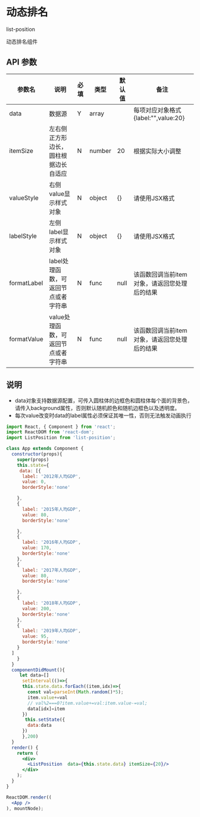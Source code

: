 # 动态排名

list-position

动态排名组件

## API 参数

| 参数名 | 说明 | 必填 | 类型 | 默认值 | 备注 |
| ------ | ---- | ---- | ---- | ------ | ---- |
|    data    | 数据源     |  Y    |  array    |        |   每项对应对象格式{label:"",value:20}    |
| itemSize | 左右侧正方形边长，圆柱根据边长自适应 | N  | number | 20 | 根据实际大小调整 |
| valueStyle | 右侧value显示样式对象 | N | object | {}  | 请使用JSX格式 |
| labelStyle | 左侧label显示样式对象 | N | object | {}  | 请使用JSX格式 |
| formatLabel | label处理函数，可返回节点或者字符串 | N | func | null |  该函数回调当前item对象，请返回您处理后的结果 |
| formatValue | value处理函数，可返回节点或者字符串 | N | func | null |  该函数回调当前item对象，请返回您处理后的结果 |

## 说明
* data对象支持数据源配置，可传入圆柱体的边框色和圆柱体每个面的背景色，请传入background属性，否则默认随机颜色和随机边框色以及透明度。
* 每次value改变时data的label属性必须保证其唯一性，否则无法触发动画执行

````jsx
import React, { Component } from 'react';
import ReactDOM from 'react-dom';
import ListPosition from 'list-position';

class App extends Component {
  constructor(props){
    super(props)
    this.state={
     data: [{
      label: '2012年人均GDP',
      value: 0,
      borderStyle:'none'

    },
    {
      label: '2015年人均GDP',
      value: 80,
      borderStyle:'none'

    },
    {
      label: '2016年人均GDP',
      value: 170,
      borderStyle:'none'
    },
    {
      label: '2017年人均GDP',
      value: 80,
      borderStyle:'none'

    },
    {
      label: '2018年人均GDP',
      value: 200,
      borderStyle:'none'
    },
    {
      label: '2019年人均GDP',
      value: 95,
      borderStyle:'none'
    }
  ]
    }
  }
  componentDidMount(){
     let data=[]
      setInterval(()=>{
      this.state.data.forEach((item,idx)=>{
        const val=parseInt(Math.random()*5);
        item.value+=val
        // val%2===0?item.value+=val:item.value-=val;
        data[idx]=item
      })
       this.setState({
        data:data 
      })
      },200)
  }
  render() {
    return (
      <div>
        <ListPosition  data={this.state.data} itemSize={20}/>
      </div>
    );
  }
}

ReactDOM.render((
  <App />
), mountNode);
````
